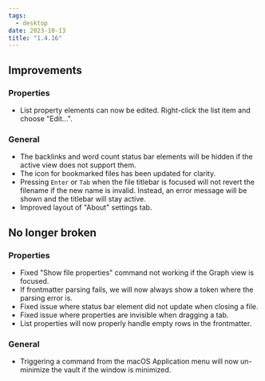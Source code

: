 ```yaml
---
tags:
  - desktop
date: 2023-10-13
title: "1.4.16"
---
```


## Improvements

### Properties

- List property elements can now be edited. Right-click the list item and choose "Edit...".

### General

- The backlinks and word count status bar elements will be hidden if the active view does not support them.
- The icon for bookmarked files has been updated for clarity.
- Pressing `Enter` or `Tab` when the file titlebar is focused will not revert the filename if the new name is invalid. Instead, an error message will be shown and the titlebar will stay active.
- Improved layout of "About" settings tab.

## No longer broken

### Properties

- Fixed "Show file properties" command not working if the Graph view is focused.
- If frontmatter parsing fails, we will now always show a token where the parsing error is.
- Fixed issue where status bar element did not update when closing a file.
- Fixed issue where properties are invisible when dragging a tab.
- List properties will now properly handle empty rows in the frontmatter.

### General

- Triggering a command from the macOS Application menu will now un-minimize the vault if the window is minimized.
